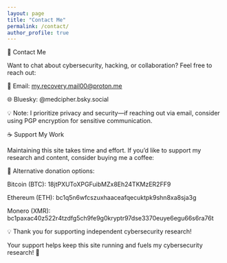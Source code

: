 ```yaml
---
layout: page
title: "Contact Me"
permalink: /contact/
author_profile: true
---
```


📧 Contact Me

Want to chat about cybersecurity, hacking, or collaboration? Feel free to reach out:

📩 Email: my.recovery.mail00@proton.me

🌐 Bluesky: @medcipher.bsky.social

💡 Note: I prioritize privacy and security—if reaching out via email, consider using PGP encryption for sensitive communication.

☕ Support My Work

Maintaining this site takes time and effort. If you’d like to support my research and content, consider buying me a coffee:

🔗 Alternative donation options:

Bitcoin (BTC): 18jtPXUToXPGFuibMZx8Eh24TKMzER2FF9

Ethereum (ETH): bc1q5n6wfcszuxhaaceafqecuktpk9shn8xa8sja3g

Monero (XMR): bc1paxac40z522r4tzdfg5ch9fe9g0kryptr97dse3370euye6egu66s6ra76t

💡 Thank you for supporting independent cybersecurity research!

Your support helps keep this site running and fuels my cybersecurity research! 🚀
